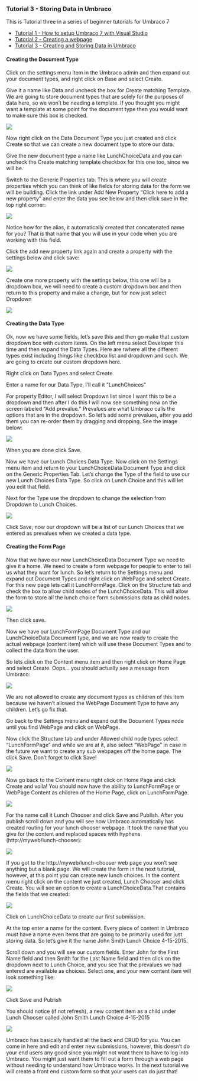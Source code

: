 ### Tutorial 3 - Storing Data in Umbraco
This is Tutorial three in a series of beginner tutorials for Umbraco 7

*   [Tutorial 1 - How to setup Umbraco 7 with Visual Studio](Tutorial-1-Umbraco7-Setup.md)
*   [Tutorial 2 - Creating a webpage](Tutorial-2-Creating-a-Webpage.md)
*   [Tutorial 3 - Creating and Storing Data in Umbraco](Tutorial-3-Storing-data-in-Umbraco.md)

#### Creating the Document Type

Click on the settings menu item in the Umbraco admin and then expand out your document types, and right click on Base and select Create.

Give it a name like Data and uncheck the box for Create matching Template.  We are going to store document types that are solely for the purposes of data here, so we won’t be needing a template.  If you thought you might want a template at some point for the document type then you would want to make sure this box is checked.

![](images/image03.png)

Now right click on the Data Document Type you just created and click Create so that we can create a new document type to store our data.

Give the new document type a name like LunchChoiceData and you can uncheck the Create matching template checkbox for this one too, since we will be.

Switch to the Generic Properties tab.  This is where you will create properties which you can think of like fields for storing data for the form we will be building.  Click the link under Add New Property “Click here to add a new property” and enter the data you see below and then click save in the top right corner:

![](images/image13.png)

Notice how for the alias, it automatically created that concatenated name for you?  That is that name that you will use in your code when you are working with this field.

Click the add new property link again and create a property with the settings below and click save:

![](images/image18.png)

Create one more property with the settings below, this one will be a dropdown box, we will need to create a custom dropdown box and then return to this property and make a change, but for now just select Dropdown

![](images/image11.png)

#### Creating the Data Type

Ok, now we have some fields, let’s save this and then go make that custom dropdown box with custom items.  On the left menu select Developer this time and then expand the Data Types.  Here are rwhere all the different types exist including things like checkbox list and dropdown and such.  We are going to create our custom dropdown here.

Right click on Data Types and select Create.

Enter a name for our Data Type, I’ll call it "LunchChoices"

For property Editor, I will select Dropdown list since I want this to be a dropdown and then after I do this I will now see something new on the screen labeled “Add prevalue.”  Prevalues are what Umbraco calls the options that are in the dropdown.  So let’s add some prevalues, after you add them you can re-order them by dragging and dropping.  See the image below:

![](images/image24.png)

When you are done click Save.

Now we have our Lunch Choices Data Type.  Now click on the Settings menu item and return to your LunchChoiceData Document Type and click on the Generic Properties Tab.  Let’s change the Type of the field to use our new Lunch Choices Data Type.  So click on Lunch Choice and this will let you edit that field.

Next for the Type use the dropdown to change the selection from Dropdown to Lunch Choices.

![](images/image10.png)

Click Save, now our dropdown will be a list of our Lunch Choices that we entered as prevalues when we created a data type.

#### Creating the Form Page

Now that we have our new LunchChoiceData Document Type we need to give it a home.  We need to create a form webpage for people to enter to tell us what they want for lunch.  So let’s return to the Settings menu and expand out Document Types and right click on WebPage and select Create.  For this new page lets call it LunchFormPage.  Click on the Structure tab and check the box to allow child nodes of the LunchChoiceData.  This will allow the form to store all the lunch choice form submissions data as child nodes.

![](images/image19.png)

Then click save.

Now we have our LunchFormPage Document Type and our LunchChoiceData Document type, and we are now ready to create the actual webpage (content item) which will use these Document Types and to collect the data from the user.

So lets click on the Content menu item and then right click on Home Page and select Create.  Oops… you should actually see a message from Umbraco:

![](images/image16.png)

We are not allowed to create any document types as children of this item because we haven’t allowed the WebPage Document Type to have any children. Let’s go fix that.

Go back to the Settings menu and expand out the Document Types node until you find WebPage and click on WebPage.

Now click the Structure tab and under Allowed child node types select “LunchFormPage” and while we are at it, also select “WebPage” in case in the future we want to create any sub webpages off the home page.  The click Save.  Don’t forget to click Save!

![](images/image05.png)

Now go back to the Content menu right click on Home Page and click Create and voila! You should now have the ability to LunchFormPage or WebPage Content as children of the Home Page, click on LunchFormPage.

![](images/image22.png)

For the name call it Lunch Chooser and click Save and Publish.  After you publish scroll down and you will see how Umbraco automatically has created routing for your lunch chooser webpage.  It took the name that you give for the content and replaced spaces with hyphens (http://myweb/lunch-chooser):

![](images/image06.png)

If you got to the http://myweb/lunch-chooser web page you won’t see anything but a blank page.  We will create the form in the next tutorial, however, at this point you can create new lunch choices.  In the content menu right click on the content we just created, Lunch Chooser and click Create.   You will see an option to create a LunchChoiceData.That contains the fields that we created:

![](images/image08.png)

Click on LunchChoiceData to create our first submission.

At the top enter a name for the content.  Every piece of content in Umbraco must have a name even items that are going to be primarily used for just storing data.  So let’s give it the name John Smith Lunch Choice 4-15-2015.

Scroll down and you will see our custom fields.  Enter John for the First Name field and then Smith for the Last Name field and then click on the dropdown next to Lunch Choice, and you see that the prevalues we had entered are available as choices.  Select one, and your new content item will look something like:

![](images/image20.png)

Click Save and Publish

You should notice (if not refresh), a new content item as a child under Lunch Chooser called John Smith Lunch Choice 4-15-2015

![](images/image04.png)

Umbraco has basically handled all the back end CRUD for you.  You can come in here and edit and enter new submissions, however, this doesn’t do your end users any good since you might not want them to have to log into Umbraco.  You might just want them to fill out a form through a web page without needing to understand how Umbraco works.  In the next tutorial we will create a front end custom form so that your users can do just that!

